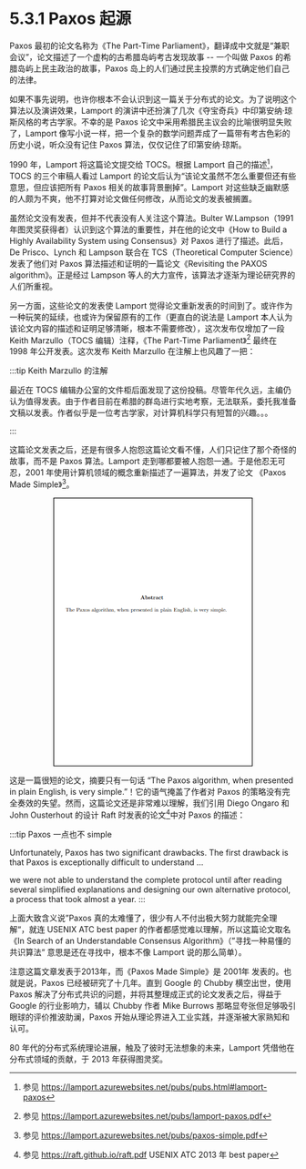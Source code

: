 # 5.3.1 Paxos 起源

Paxos 最初的论文名称为《The Part-Time Parliament》，翻译成中文就是“兼职会议”，论文描述了一个虚构的古希腊岛屿考古发现故事 -- 一个叫做 Paxos 的希腊岛屿上民主政治的故事，Paxos 岛上的人们通过民主投票的方式确定他们自己的法律。

如果不事先说明，也许你根本不会认识到这一篇关于分布式的论文。为了说明这个算法以及演讲效果，Lamport 的演讲中还扮演了几次《夺宝奇兵》中印第安纳·琼斯风格的考古学家。不幸的是 Paxos 论文中采用希腊民主议会的比喻很明显失败了，Lamport 像写小说一样，把一个复杂的数学问题弄成了一篇带有考古色彩的历史小说，听众没有记住 Paxos 算法，仅仅记住了印第安纳·琼斯。

1990 年，Lamport 将这篇论文提交给 TOCS。根据 Lamport 自己的描述[^2]，TOCS 的三个审稿人看过 Lamport 的论文后认为“该论文虽然不怎么重要但还有些意思，但应该把所有 Paxos 相关的故事背景删掉”。Lamport 对这些缺乏幽默感的人颇为不爽，他不打算对论文做任何修改，从而论文的发表被搁置。

虽然论文没有发表，但并不代表没有人关注这个算法。Bulter W.Lampson（1991 年图灵奖获得者）认识到这个算法的重要性，并在他的论文中《How to Build a Highly Availability System using Consensus》对 Paxos 进行了描述。此后，De Prisco、Lynch 和 Lampson 联合在 TCS（Theoretical Computer Science）发表了他们对 Paxos 算法描述和证明的一篇论文《Revisiting the PAXOS algorithm》。正是经过 Lampson 等人的大力宣传，该算法才逐渐为理论研究界的人们所重视。

另一方面，这些论文的发表使 Lamport 觉得论文重新发表的时间到了。或许作为一种玩笑的延续，也或许为保留原有的工作（更直白的说法是 Lamport 本人认为该论文内容的描述和证明足够清晰，根本不需要修改），这次发布仅增加了一段 Keith Marzullo（TOCS 编辑）注释，《The Part-Time Parliament》[^3] 最终在 1998 年公开发表。这次发布 Keith Marzullo 在注解上也风趣了一把：

:::tip Keith Marzullo 的注解

最近在 TOCS 编辑办公室的文件柜后面发现了这份投稿。尽管年代久远，主编仍认为值得发表。由于作者目前在希腊的群岛进行实地考察，无法联系，委托我准备文稿以发表。作者似乎是一位考古学家，对计算机科学只有短暂的兴趣。。。

:::

这篇论文发表之后，还是有很多人抱怨这篇论文看不懂，人们只记住了那个奇怪的故事，而不是 Paxos 算法。Lamport 走到哪都要被人抱怨一通。于是他忍无可忍，2001 年使用计算机领域的概念重新描述了一遍算法，并发了论文 《Paxos Made Simple》[^4]。

<div  align="center">
	<img src="../assets/paxos.png" width = "350"  align=center />
</div>

这是一篇很短的论文，摘要只有一句话 “The Paxos algorithm, when presented in plain English, is very simple.”！它的语气掩盖了作者对 Paxos 的策略没有完全奏效的失望。然而，这篇论文还是非常难以理解，我们引用 Diego Ongaro 和 John Ousterhout 的设计 Raft 时发表的论文[^5]中对 Paxos 的描述：

:::tip Paxos 一点也不 simple

Unfortunately, Paxos has two significant drawbacks. The first drawback is that Paxos is exceptionally difficult to understand ...

we were not able to understand the complete protocol until after reading several simplified explanations and designing our own alternative protocol, a process that took almost a year.
:::

上面大致含义说”Paxos 真的太难懂了，很少有人不付出极大努力就能完全理解“，就连 USENIX ATC best paper 的作者都感觉难以理解，所以这篇论文取名《In Search of an Understandable Consensus Algorithm》（”寻找一种易懂的共识算法“ 意思是还在寻找中，根本不像 Lamport 说的那么简单）。

注意这篇文章发表于2013年，而《Paxos Made Simple》是 2001年 发表的。也就是说，Paxos 已经被研究了十几年。直到 Google 的 Chubby 横空出世，使用 Paxos 解决了分布式共识的问题，并将其整理成正式的论文发表之后，得益于 Google 的行业影响力，辅以 Chubby 作者 Mike Burrows 那略显夸张但足够吸引眼球的评价推波助澜，Paxos 开始从理论界进入工业实践，并逐渐被大家熟知和认可。

80 年代的分布式系统理论进展，触及了彼时无法想象的未来，Lamport 凭借他在分布式领域的贡献，于 2013 年获得图灵奖。


[^2]: 参见 https://lamport.azurewebsites.net/pubs/pubs.html#lamport-paxos
[^3]: 参见 https://lamport.azurewebsites.net/pubs/lamport-paxos.pdf
[^4]: 参见 https://lamport.azurewebsites.net/pubs/paxos-simple.pdf
[^5]: 参见 https://raft.github.io/raft.pdf USENIX ATC 2013 年 best paper